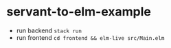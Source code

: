 # servant-to-elm-example

- run backend `stack run`
- run frontend `cd frontend && elm-live src/Main.elm`